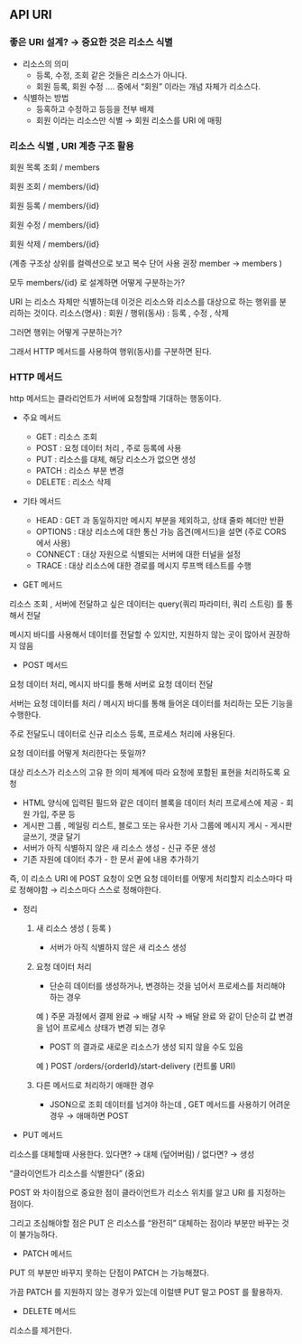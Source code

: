 ## API URI

### 좋은 URI 설계? → 중요한 것은 리소스 식별

- 리소스의 의미
  - 등록, 수정, 조회 같은 것들은 리소스가 아니다.
  - 회원 등록, 회원 수정 …. 중에서 “회원” 이라는 개념 자체가 리소스다.
- 식별하는 방법
  - 등혹하고 수정하고 등등을 전부 배제
  - 회원 이라는 리소스만 식별 → 회원 리소스를 URI 에 매핑

### 리소스 식별 , URI 계층 구조 활용

회원 목록 조회 / members

회원 조회 / members/{id}

회원 등록 / members/{id}

회원 수정 / members/{id}

회원 삭제 / members/{id}

(계층 구조상 상위를 컬렉션으로 보고 복수 단어 사용 권장 member → members )

모두 members/{id} 로 설계하면 어떻게 구분하는가?

URI 는 리소스 자체만 식별하는데 이것은 리소스와 리소스를 대상으로 하는 행위를 분리하는 것이다.
리소스(명사) : 회원 / 행위(동사) : 등록 , 수정 , 삭제

그러면 행위는 어떻게 구분하는가?

그래서 HTTP 메서드를 사용하여 행위(동사)를 구분하면 된다.

### HTTP 메서드

http 메서드는 클라리언트가 서버에 요청할때 기대하는 행동이다.

- 주요 메서드
  - GET : 리소스 조회
  - POST : 요청 데이터 처리 , 주로 등록에 사용
  - PUT : 리소스를 대체, 해당 리소스가 없으면 생성
  - PATCH : 리소스 부분 변경
  - DELETE : 리소스 삭제
- 기타 메서드

  - HEAD : GET 과 동일하지만 메시지 부분을 제외하고, 상태 줄롸 헤더만 반환
  - OPTIONS : 대상 리소스에 대한 통신 가능 옵견(메서드)을 설면 (주로 CORS 에서 사용)
  - CONNECT : 대상 자원으로 식별되는 서버에 대한 터널을 설정
  - TRACE : 대상 리소스에 대한 경로를 메시지 루프백 테스트를 수행

- GET 메서드

리소스 조회 , 서버에 전달하고 싶은 데이터는 query(쿼리 파라미터, 쿼리 스트링) 를 통해서 전달

메시지 바디를 사용해서 데이터를 전달할 수 있지만, 지원하지 않는 곳이 많아서 권장하지 않음

- POST 메서드

요청 데이터 처리, 메시지 바디를 통해 서버로 요청 데이터 전달

서버는 요청 데이터를 처리 / 메시지 바디를 통해 들어온 데이터를 처리하는 모든 기능을 수행한다.

주로 전달도니 데이터로 신규 리소스 등록, 프로세스 처리에 사용된다.

요청 데이터를 어떻게 처리한다는 뜻일까?

대상 리소스가 리소스의 고유 한 의미 체계에 따라 요청에 포함된 표현을 처리하도록 요청

- HTML 양식에 입력된 필드와 같은 데이터 블록을 데이터 처리 프로세스에 제공 - 회원 가입, 주문 등
- 게시판 그룹 , 메일링 리스트, 블로그 또는 유사한 기사 그룹에 메시지 게시 - 게시판 글쓰기, 갯글 달기
- 서버가 아직 식별하지 않은 새 리소스 생성 - 신규 주문 생성
- 기존 자원에 데이터 추가 - 한 문서 끝에 내용 추가하기

즉, 이 리소스 URI 에 POST 요청이 오면 요청 데이터를 어떻게 처리할지 리소스마다 따로 정해야함 → 리소스마다 스스로 정해야한다.

- 정리

  1. 새 리소스 생성 ( 등록 )
     - 서버가 아직 식별하지 않은 새 리소스 생성
  2. 요청 데이터 처리

     - 단순히 데이터를 생성하거나, 변경하는 것을 넘어서 프로세스를 처리해야 하는 경우

     예 ) 주문 과정에서 결제 완료 → 배달 시작 → 배달 완료 와 같이 단순히 값 변경을 넘어 프로세스 상태가 변경 되는 경우

     - POST 의 결과로 새로운 리소스가 생성 되지 않을 수도 있음

     예 ) POST /orders/{orderId}/start-delivery (컨트롤 URI)

  3. 다른 메서드로 처리하기 애매한 경우
     - JSON으로 조회 데이터를 넘겨야 하는데 , GET 메서드를 사용하기 어려운 경우 → 애매하면 POST

- PUT 메서드

리소스를 대체할때 사용한다. 있다면? → 대체 (덮어버림) / 없다면? → 생성

“클라이언트가 리소스를 식별한다” (중요)

POST 와 차이점으로 중요한 점이 클라이언트가 리소스 위치를 알고 URI 를 지정하는 점이다.

그리고 조심해야할 점은 PUT 은 리소스를 “완전히” 대체하는 점이라 부분만 바꾸는 것이 불가능하다.

- PATCH 메서드

PUT 의 부분만 바꾸지 못하는 단점이 PATCH 는 가능해졌다.

가끔 PATCH 를 지원하지 않는 경우가 있는데 이럴떈 PUT 말고 POST 를 활용하자.

- DELETE 메서드

리소스를 제거한다.
